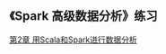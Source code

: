 ## 《Spark 高级数据分析》练习
[第2章 用Scala和Spark进行数据分析](https://github.com/libaoquan95/aasPractice/tree/master/c2/Into)